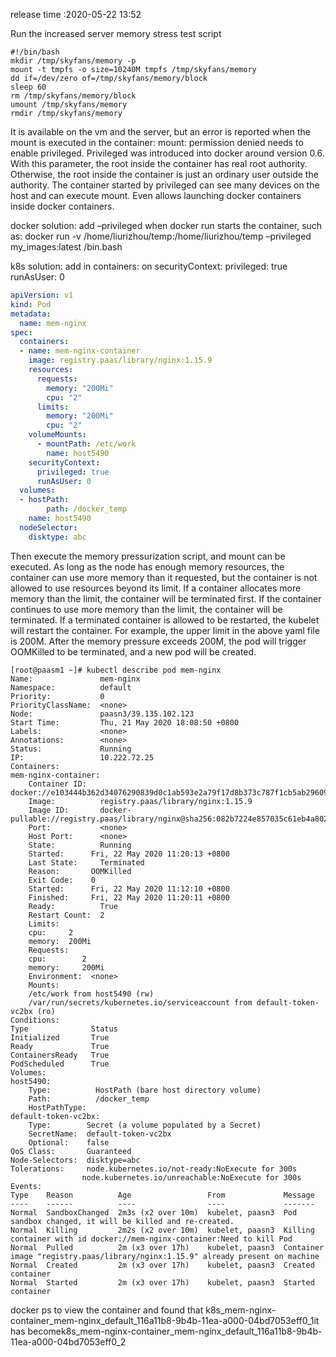 release time :2020-05-22 13:52

Run the increased server memory stress test script

    #!/bin/bash
    mkdir /tmp/skyfans/memory -p
    mount -t tmpfs -o size=10240M tmpfs /tmp/skyfans/memory
    dd if=/dev/zero of=/tmp/skyfans/memory/block
    sleep 60
    rm /tmp/skyfans/memory/block
    umount /tmp/skyfans/memory
    rmdir /tmp/skyfans/memory

It is available on the vm and the server, but an error is reported when the mount is executed in the container: mount: permission denied
needs to enable privileged.
Privileged was introduced into docker around version 0.6.
With this parameter, the root inside the container has real root authority.
Otherwise, the root inside the container is just an ordinary user outside the authority.
The container started by privileged can see many devices on the host and can execute mount.
Even allows launching docker containers inside docker containers.

docker solution: add –privileged when docker run starts the container, such as: docker run -v /home/liurizhou/temp:/home/liurizhou/temp –privileged my_images:latest /bin.bash

k8s solution: add in containers: on securityContext: privileged: true runAsUser: 0


```yaml
apiVersion: v1
kind: Pod
metadata:
  name: mem-nginx
spec:
  containers:
  - name: mem-nginx-container
    image: registry.paas/library/nginx:1.15.9
    resources:
      requests:
        memory: "200Mi"
        cpu: "2"
      limits:
        memory: "200Mi"
        cpu: "2"
    volumeMounts:
      - mountPath: /etc/work
        name: host5490
    securityContext:
      privileged: true
      runAsUser: 0
  volumes:
  - hostPath:
        path: /docker_temp
    name: host5490
  nodeSelector:
    disktype: abc
```

Then execute the memory pressurization script, and mount can be executed.
As long as the node has enough memory resources, the container can use more memory than it requested, but the container is not allowed to use resources beyond its limit. If a container allocates more memory than the limit, the container will be terminated first. If the container continues to use more memory than the limit, the container will be terminated. If a terminated container is allowed to be restarted, the kubelet will restart the container.
For example, the upper limit in the above yaml file is 200M. After the memory pressure exceeds 200M, the pod will trigger OOMKilled to be terminated, and a new pod will be created.

    [root@paasm1 ~]# kubectl describe pod mem-nginx
    Name:               mem-nginx
    Namespace:          default
    Priority:           0
    PriorityClassName:  <none>
    Node:               paasn3/39.135.102.123
    Start Time:         Thu, 21 May 2020 18:08:50 +0800
    Labels:             <none>
    Annotations:        <none>
    Status:             Running
    IP:                 10.222.72.25
    Containers:
    mem-nginx-container:
        Container ID:   docker://e103444b362d34076290839d0c1ab593e2a79f17d8b373c787f1cb5ab2960942
        Image:          registry.paas/library/nginx:1.15.9
        Image ID:       docker-pullable://registry.paas/library/nginx@sha256:082b7224e857035c61eb4a802bfccf8392736953f78a99096acc7e3296739889
        Port:           <none>
        Host Port:      <none>
        State:          Running
        Started:      Fri, 22 May 2020 11:20:13 +0800
        Last State:     Terminated
        Reason:       OOMKilled
        Exit Code:    0
        Started:      Fri, 22 May 2020 11:12:10 +0800
        Finished:     Fri, 22 May 2020 11:20:11 +0800
        Ready:          True
        Restart Count:  2
        Limits:
        cpu:     2
        memory:  200Mi
        Requests:
        cpu:        2
        memory:     200Mi
        Environment:  <none>
        Mounts:
        /etc/work from host5490 (rw)
        /var/run/secrets/kubernetes.io/serviceaccount from default-token-vc2bx (ro)
    Conditions:
    Type              Status
    Initialized       True
    Ready             True
    ContainersReady   True
    PodScheduled      True
    Volumes:
    host5490:
        Type:          HostPath (bare host directory volume)
        Path:          /docker_temp
        HostPathType:
    default-token-vc2bx:
        Type:        Secret (a volume populated by a Secret)
        SecretName:  default-token-vc2bx
        Optional:    false
    QoS Class:       Guaranteed
    Node-Selectors:  disktype=abc
    Tolerations:     node.kubernetes.io/not-ready:NoExecute for 300s
                    node.kubernetes.io/unreachable:NoExecute for 300s
    Events:
    Type    Reason          Age                 From             Message
    ----    ------          ----                ----             -------
    Normal  SandboxChanged  2m3s (x2 over 10m)  kubelet, paasn3  Pod sandbox changed, it will be killed and re-created.
    Normal  Killing         2m2s (x2 over 10m)  kubelet, paasn3  Killing container with id docker://mem-nginx-container:Need to kill Pod
    Normal  Pulled          2m (x3 over 17h)    kubelet, paasn3  Container image "registry.paas/library/nginx:1.15.9" already present on machine
    Normal  Created         2m (x3 over 17h)    kubelet, paasn3  Created container
    Normal  Started         2m (x3 over 17h)    kubelet, paasn3  Started container

docker ps to view the container and found that k8s_mem-nginx-container_mem-nginx_default_116a11b8-9b4b-11ea-a000-04bd7053eff0_1it has becomek8s_mem-nginx-container_mem-nginx_default_116a11b8-9b4b-11ea-a000-04bd7053eff0_2
